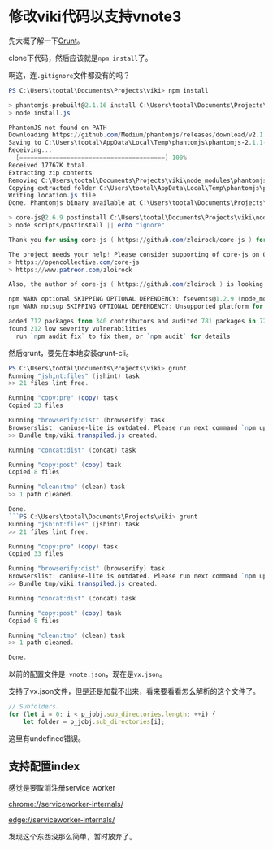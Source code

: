 # 修改viki代码以支持vnote3

先大概了解一下[Grunt](https://www.gruntjs.net/getting-started)。

clone下代码，然后应该就是`npm install`了。

啊这，连`.gitignore`文件都没有的吗？

```ps1
PS C:\Users\tootal\Documents\Projects\viki> npm install

> phantomjs-prebuilt@2.1.16 install C:\Users\tootal\Documents\Projects\viki\node_modules\phantomjs-prebuilt
> node install.js

PhantomJS not found on PATH
Downloading https://github.com/Medium/phantomjs/releases/download/v2.1.1/phantomjs-2.1.1-windows.zip
Saving to C:\Users\tootal\AppData\Local\Temp\phantomjs\phantomjs-2.1.1-windows.zip
Receiving...
  [========================================] 100%
Received 17767K total.
Extracting zip contents
Removing C:\Users\tootal\Documents\Projects\viki\node_modules\phantomjs-prebuilt\lib\phantom
Copying extracted folder C:\Users\tootal\AppData\Local\Temp\phantomjs\phantomjs-2.1.1-windows.zip-extract-1613306455561\phantomjs-2.1.1-windows -> C:\Users\tootal\Documents\Projects\viki\node_modules\phantomjs-prebuilt\lib\phantom
Writing location.js file
Done. Phantomjs binary available at C:\Users\tootal\Documents\Projects\viki\node_modules\phantomjs-prebuilt\lib\phantom\bin\phantomjs.exe

> core-js@2.6.9 postinstall C:\Users\tootal\Documents\Projects\viki\node_modules\@babel\polyfill\node_modules\core-js
> node scripts/postinstall || echo "ignore"

Thank you for using core-js ( https://github.com/zloirock/core-js ) for polyfilling JavaScript standard library!

The project needs your help! Please consider supporting of core-js on Open Collective or Patreon: 
> https://opencollective.com/core-js 
> https://www.patreon.com/zloirock 

Also, the author of core-js ( https://github.com/zloirock ) is looking for a good job -)

npm WARN optional SKIPPING OPTIONAL DEPENDENCY: fsevents@1.2.9 (node_modules\fsevents):
npm WARN notsup SKIPPING OPTIONAL DEPENDENCY: Unsupported platform for fsevents@1.2.9: wanted {"os":"darwin","arch":"any"} (current: {"os":"win32","arch":"x64"})

added 712 packages from 340 contributors and audited 781 packages in 720.416s
found 212 low severity vulnerabilities
  run `npm audit fix` to fix them, or `npm audit` for details
```

然后grunt，要先在本地安装grunt-cli。

```ps1
PS C:\Users\tootal\Documents\Projects\viki> grunt
Running "jshint:files" (jshint) task
>> 21 files lint free.

Running "copy:pre" (copy) task
Copied 33 files

Running "browserify:dist" (browserify) task
Browserslist: caniuse-lite is outdated. Please run next command `npm update caniuse-lite browserslist`
>> Bundle tmp/viki.transpiled.js created.

Running "concat:dist" (concat) task

Running "copy:post" (copy) task
Copied 8 files

Running "clean:tmp" (clean) task
>> 1 path cleaned.

Done.
```PS C:\Users\tootal\Documents\Projects\viki> grunt
Running "jshint:files" (jshint) task
>> 21 files lint free.

Running "copy:pre" (copy) task
Copied 33 files

Running "browserify:dist" (browserify) task
Browserslist: caniuse-lite is outdated. Please run next command `npm update caniuse-lite browserslist`
>> Bundle tmp/viki.transpiled.js created.

Running "concat:dist" (concat) task

Running "copy:post" (copy) task
Copied 8 files

Running "clean:tmp" (clean) task
>> 1 path cleaned.

Done.

```

以前的配置文件是`_vnote.json`，现在是`vx.json`。

支持了vx.json文件，但是还是加载不出来，看来要看看怎么解析的这个文件了。

```js
// Subfolders.
for (let i = 0; i < p_jobj.sub_directories.length; ++i) {
    let folder = p_jobj.sub_directories[i];
```

这里有undefined错误。

## 支持配置index

感觉是要取消注册service worker


[chrome://serviceworker-internals/](chrome://serviceworker-internals/)


[edge://serviceworker-internals/](edge://serviceworker-internals/)


发现这个东西没那么简单，暂时放弃了。


